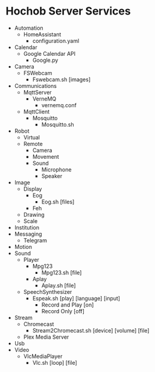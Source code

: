 # Hochob Server Services

- Automation
  - HomeAssistant
    - configuration.yaml
- Calendar
  - Google Calendar API
    - Google.py
- Camera
  - FSWebcam
    - Fswebcam.sh [images]
- Communications
  - MqttServer
    - VerneMQ
      - vernemq.conf
  - MqttClient
    - Mosquitto
      - Mosquitto.sh
- Robot
  - Virtual
  - Remote
    - Camera
    - Movement
    - Sound
      - Microphone
      - Speaker
- Image
  - Display
    - Eog
      - Eog.sh [files]
    - Feh
  - Drawing
  - Scale
- Institution
- Messaging
  - Telegram
- Motion
- Sound
  - Player
    - Mpg123
      - Mpg123.sh [file]
    - Aplay
      - Aplay.sh [file]
  - SpeechSynthesizer
    - Espeak.sh [play] [language] [input]
      - Record and Play [on]
      - Record Only [off]
- Stream
  - Chromecast
    - Stream2Chromecast.sh [device] [volume] [file]
  - Plex Media Server
- Usb
- Video
  - VlcMediaPlayer
    - Vlc.sh [loop] [file]


